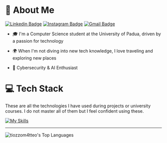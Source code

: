 # 👋 About Me

[![Linkedin Badge](https://img.shields.io/badge/-tiozzomatteo-blue?style=flat-square&logo=Linkedin&logoColor=white&link=https://www.linkedin.com/in/matteo-tiozzo-319395286/)](https://www.linkedin.com/in/matteo-tiozzo-319395286/)
[![Instagram Badge](https://img.shields.io/badge/-tiozzo_matteo-purple?style=flat-square&logo=instagram&logoColor=white&link=https://www.instagram.com/tiozzo_matteo/)](https://www.instagram.com/tiozzo_matteo/)
[![Gmail Badge](https://img.shields.io/badge/-matteotiozzo.lavoro@gmail.com-4CAF50?style=flat-square&logo=Gmail&logoColor=white&link=mailto:matteotiozzo.lavoro@gmail.com)](mailto:matteotiozzo.lavoro@gmail.com)



+ 🎓 I'm a Computer Science student at the University of Padua, driven by a passion for technology

+ 🌍 When I'm not diving into new tech knowledge, I love traveling and exploring new places

+ 🤖 Cybersecurity & AI Enthusiast 

# 💻 Tech Stack
These are all the technologies I have used during projects or university courses. I do not master all of them but I feel confident using these. 


[![My Skills](https://skillicons.dev/icons?i=apple,linux,ubuntu,windows,kali,bash,powershell,py,c,cpp,grafana,php,md,postgres,react,js,html,qt,matlab,neovim,latex,docker,git,github,tensorflow,vscode,visualstudio&perline=18)](https://skillicons.dev)

<hr>

![tiozzom4tteo's Top Languages](https://github-readme-stats.vercel.app/api/top-langs/?username=tiozzom4tteo&theme=vue&show_icons=true&hide_border=false&layout=compact) 

<!-- # GitHub Stats:
![tiozzom4tteo's Stats](https://github-readme-stats.vercel.app/api?username=tiozzom4tteo&theme=vue&show_icons=true&hide_border=false&count_private=true) </br>
![tiozzom4tteo's Streak](https://github-readme-streak-stats.herokuapp.com/?user=tiozzom4tteo&theme=vue&hide_border=false)
-->


